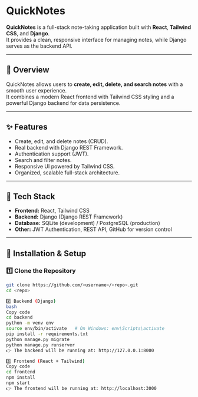 # QuickNotes

**QuickNotes** is a full-stack note-taking application built with **React**, **Tailwind CSS**, and **Django**.  
It provides a clean, responsive interface for managing notes, while Django serves as the backend API.

---

## 📌 Overview
QuickNotes allows users to **create, edit, delete, and search notes** with a smooth user experience.  
It combines a modern React frontend with Tailwind CSS styling and a powerful Django backend for data persistence.

---

## ✨ Features
- Create, edit, and delete notes (CRUD).
- Real backend with Django REST Framework.
- Authentication support (JWT).
- Search and filter notes.
- Responsive UI powered by Tailwind CSS.
- Organized, scalable full-stack architecture.

---

## 🧰 Tech Stack
- **Frontend:** React, Tailwind CSS  
- **Backend:** Django (Django REST Framework)  
- **Database:** SQLite (development) / PostgreSQL (production)  
- **Other:** JWT Authentication, REST API, GitHub for version control  

---

## 🚀 Installation & Setup

### 1️⃣ Clone the Repository
```bash
git clone https://github.com/<username>/<repo>.git
cd <repo>

2️⃣ Backend (Django)
bash
Copy code
cd backend
python -m venv env
source env/bin/activate   # On Windows: env\Scripts\activate
pip install -r requirements.txt
python manage.py migrate
python manage.py runserver
👉 The backend will be running at: http://127.0.0.1:8000

3️⃣ Frontend (React + Tailwind)
Copy code
cd frontend
npm install
npm start
👉 The frontend will be running at: http://localhost:3000
